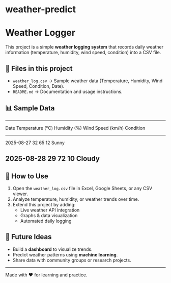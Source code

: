 # weather-predict
# Weather Logger

This project is a simple **weather logging system** that records daily
weather information (temperature, humidity, wind speed, condition) into
a CSV file.

## 📂 Files in this project

-   `weather_log.csv` → Sample weather data (Temperature, Humidity, Wind
    Speed, Condition, Date).
-   `README.md` → Documentation and usage instructions.

## 📊 Sample Data

  ---------------------------------------------------------------------------
  Date         Temperature (°C)  Humidity (%)  Wind Speed (km/h)  Condition
  ------------ ----------------- ------------- ------------------ -----------
  2025-08-27   32                65            12                 Sunny

  2025-08-28   29                72            10                 Cloudy
  ---------------------------------------------------------------------------

## 🚀 How to Use

1.  Open the `weather_log.csv` file in Excel, Google Sheets, or any CSV
    viewer.
2.  Analyze temperature, humidity, or weather trends over time.
3.  Extend this project by adding:
    -   Live weather API integration
    -   Graphs & data visualization
    -   Automated daily logging

## 🔮 Future Ideas

-   Build a **dashboard** to visualize trends.
-   Predict weather patterns using **machine learning**.
-   Share data with community groups or research projects.

------------------------------------------------------------------------

Made with ❤️ for learning and practice.
